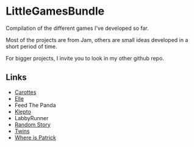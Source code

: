 # LittleGamesBundle

Compilation of the different games I've developed so far.

Most of the projects are from Jam, others are small ideas developed in a short period of time.

For bigger projects, I invite you to look in my other github repo.

## Links

* [Carottes]()
* [Elle]()
* Feed The Panda
* [Klepto]()
* LabbyRunner
* [Random Story]()
* [Twins]()
* [Where is Patrick](https://takase.itch.io/where-is-patrick)